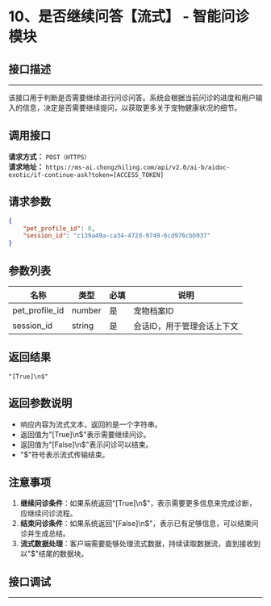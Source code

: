 # 10、是否继续问答【流式】 - 智能问诊模块

## 接口描述
---
该接口用于判断是否需要继续进行问诊问答。系统会根据当前问诊的进度和用户输入的信息，决定是否需要继续提问，以获取更多关于宠物健康状况的细节。

## 调用接口
**请求方式：** `POST（HTTPS）`  
**请求地址：** `https://ms-ai.chongzhiling.com/api/v2.0/ai-b/aidoc-exotic/if-continue-ask?token=[ACCESS_TOKEN]`

## 请求参数
```json
{
    "pet_profile_id": 0,
    "session_id": "c139a49a-ca34-472d-9749-6cd976cbb937"
}
```

## 参数列表

| 名称            | 类型   | 必填 | 说明                  |
| --------------- | ------ | ---- | --------------------- |
| pet_profile_id  | number | 是   | 宠物档案ID            |
| session_id      | string | 是   | 会话ID，用于管理会话上下文 |

## 返回结果
```plaintext
"[True]\n$"
```

## 返回参数说明
- 响应内容为流式文本，返回的是一个字符串。
- 返回值为"[True]\n$"表示需要继续问诊。
- 返回值为"[False]\n$"表示问诊可以结束。
- "$"符号表示流式传输结束。

## 注意事项
1. **继续问诊条件**：如果系统返回"[True]\n$"，表示需要更多信息来完成诊断，应继续问诊流程。
2. **结束问诊条件**：如果系统返回"[False]\n$"，表示已有足够信息，可以结束问诊并生成总结。
3. **流式数据处理**：客户端需要能够处理流式数据，持续读取数据流，直到接收到以"$"结尾的数据块。

## 接口调试
---
<script setup>  
import SwaggerUI from '../../../../src/components/SwaggerUI.vue'  
</script>  

<ClientOnly>  
  <SwaggerUI   
    tag="if-continue-ask"   
    type="post"   
    path="/aidoc-exotic/if-continue-ask"   
  />  
</ClientOnly>  



